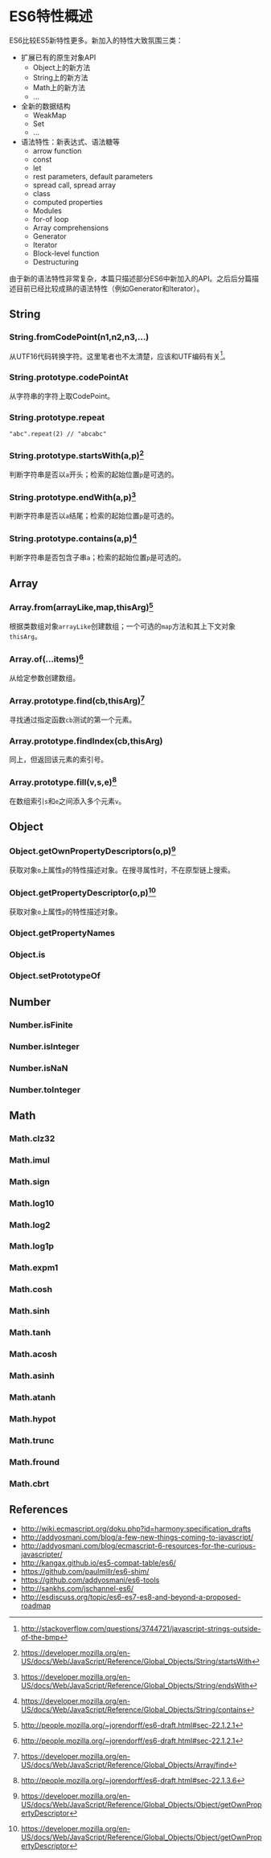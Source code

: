 # ES6特性概述

ES6比较ES5新特性更多。新加入的特性大致氛围三类：
    
* 扩展已有的原生对象API
    * Object上的新方法
    * String上的新方法
    * Math上的新方法
    * ...
* 全新的数据结构
    * WeakMap
    * Set
    * ...
* 语法特性：新表达式、语法糖等
    * arrow function
    * const
    * let
    * rest parameters, default parameters
    * spread call, spread array
    * class
    * computed properties
    * Modules
    * for-of loop
    * Array comprehensions
    * Generator
    * Iterator
    * Block-level function
    * Destructuring


由于新的语法特性非常复杂，本篇只描述部分ES6中新加入的API。之后后分篇描述目前已经比较成熟的语法特性（例如Generator和Iterator）。

## String

### String.fromCodePoint(n1,n2,n3,...)

从UTF16代码转换字符。这里笔者也不太清楚，应该和UTF编码有关[^1]。

### String.prototype.codePointAt

从字符串的字符上取CodePoint。

### String.prototype.repeat

```
"abc".repeat(2) // "abcabc"
```

### String.prototype.startsWith(a,p)[^2]

判断字符串是否以`a`开头；检索的起始位置`p`是可选的。

### String.prototype.endWith(a,p)[^3]

判断字符串是否以`a`结尾；检索的起始位置`p`是可选的。

### String.prototype.contains(a,p)[^4]

判断字符串是否包含子串`a`；检索的起始位置`p`是可选的。

## Array

### Array.from(arrayLike,map,thisArg)[^5]

根据类数组对象`arrayLike`创建数组；一个可选的`map`方法和其上下文对象`thisArg`。

### Array.of(...items)[^6]

从给定参数创建数组。

### Array.prototype.find(cb,thisArg)[^7]

寻找通过指定函数`cb`测试的第一个元素。

### Array.prototype.findIndex(cb,thisArg)

同上，但返回该元素的索引号。

### Array.prototype.fill(v,s,e)[^8]

在数组索引`s`和`e`之间添入多个元素`v`。

## Object

### Object.getOwnPropertyDescriptors(o,p)[^9]

获取对象`o`上属性`p`的特性描述对象。在搜寻属性时，不在原型链上搜索。

### Object.getPropertyDescriptor(o,p)[^10]

获取对象`o`上属性`p`的特性描述对象。

### Object.getPropertyNames

### Object.is

### Object.setPrototypeOf

## Number

### Number.isFinite

### Number.isInteger

### Number.isNaN

### Number.toInteger

## Math

### Math.clz32

### Math.imul

### Math.sign

### Math.log10

### Math.log2

### Math.log1p

### Math.expm1

### Math.cosh

### Math.sinh

### Math.tanh

### Math.acosh

### Math.asinh

### Math.atanh

### Math.hypot

### Math.trunc

### Math.fround

### Math.cbrt

## References

* http://wiki.ecmascript.org/doku.php?id=harmony:specification_drafts
* http://addyosmani.com/blog/a-few-new-things-coming-to-javascript/
* http://addyosmani.com/blog/ecmascript-6-resources-for-the-curious-javascripter/
* http://kangax.github.io/es5-compat-table/es6/
* https://github.com/paulmillr/es6-shim/
* https://github.com/addyosmani/es6-tools
* http://sankhs.com/jschannel-es6/
* http://esdiscuss.org/topic/es6-es7-es8-and-beyond-a-proposed-roadmap


[^1]: http://stackoverflow.com/questions/3744721/javascript-strings-outside-of-the-bmp
[^2]: https://developer.mozilla.org/en-US/docs/Web/JavaScript/Reference/Global_Objects/String/startsWith
[^3]: https://developer.mozilla.org/en-US/docs/Web/JavaScript/Reference/Global_Objects/String/endsWith
[^4]: https://developer.mozilla.org/en-US/docs/Web/JavaScript/Reference/Global_Objects/String/contains
[^5]: http://people.mozilla.org/~jorendorff/es6-draft.html#sec-22.1.2.1
[^6]: http://people.mozilla.org/~jorendorff/es6-draft.html#sec-22.1.2.1
[^7]: https://developer.mozilla.org/en-US/docs/Web/JavaScript/Reference/Global_Objects/Array/find
[^8]: http://people.mozilla.org/~jorendorff/es6-draft.html#sec-22.1.3.6
[^9]: https://developer.mozilla.org/en-US/docs/Web/JavaScript/Reference/Global_Objects/Object/getOwnPropertyDescriptor
[^10]: https://developer.mozilla.org/en-US/docs/Web/JavaScript/Reference/Global_Objects/Object/getOwnPropertyDescriptor